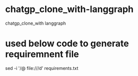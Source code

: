 # chatgp_clone_with-langgraph
chatgp_clone_with langgraph


# used below code to generate requiremnent file
sed -i '/@ file:\/\//d' requirements.txt
